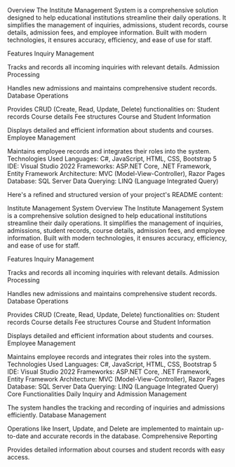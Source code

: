 Overview
The Institute Management System is a comprehensive solution designed to help educational institutions streamline their daily operations. It simplifies the management of inquiries, admissions, student records, course details, admission fees, and employee information. Built with modern technologies, it ensures accuracy, efficiency, and ease of use for staff.

Features
Inquiry Management

Tracks and records all incoming inquiries with relevant details.
Admission Processing

Handles new admissions and maintains comprehensive student records.
Database Operations

Provides CRUD (Create, Read, Update, Delete) functionalities on:
Student records
Course details
Fee structures
Course and Student Information

Displays detailed and efficient information about students and courses.
Employee Management

Maintains employee records and integrates their roles into the system.
 Technologies Used
Languages: C#, JavaScript, HTML, CSS, Bootstrap 5
IDE: Visual Studio 2022
Frameworks: ASP.NET Core, .NET Framework, Entity Framework
Architecture: MVC (Model-View-Controller), Razor Pages
Database: SQL Server
Data Querying: LINQ (Language Integrated Query)  


Here's a refined and structured version of your project's README content:

Institute Management System
Overview
The Institute Management System is a comprehensive solution designed to help educational institutions streamline their daily operations. It simplifies the management of inquiries, admissions, student records, course details, admission fees, and employee information. Built with modern technologies, it ensures accuracy, efficiency, and ease of use for staff.

Features
Inquiry Management

Tracks and records all incoming inquiries with relevant details.
Admission Processing

Handles new admissions and maintains comprehensive student records.
Database Operations

Provides CRUD (Create, Read, Update, Delete) functionalities on:
Student records
Course details
Fee structures
Course and Student Information

Displays detailed and efficient information about students and courses.
Employee Management

Maintains employee records and integrates their roles into the system.
Technologies Used
Languages: C#, JavaScript, HTML, CSS, Bootstrap 5
IDE: Visual Studio 2022
Frameworks: ASP.NET Core, .NET Framework, Entity Framework
Architecture: MVC (Model-View-Controller), Razor Pages
Database: SQL Server
Data Querying: LINQ (Language Integrated Query)
Core Functionalities
Daily Inquiry and Admission Management

The system handles the tracking and recording of inquiries and admissions efficiently.
Database Management

Operations like Insert, Update, and Delete are implemented to maintain up-to-date and accurate records in the database.
Comprehensive Reporting

Provides detailed information about courses and student records with easy access.

